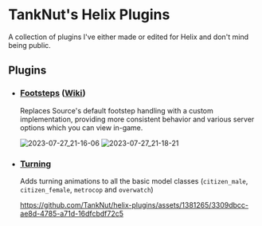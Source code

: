 # TankNut's Helix Plugins
A collection of plugins I've either made or edited for Helix and don't mind being public.

## Plugins
* ### [Footsteps](https://github.com/TankNut/helix-plugins/blob/master/footsteps.lua) ([Wiki](https://github.com/TankNut/helix-plugins/wiki/Footsteps))
  Replaces Source's default footstep handling with a custom implementation, providing more consistent behavior and various server options which you can view in-game.

  ![2023-07-27_21-16-06](https://github.com/TankNut/helix-plugins/assets/1381265/43f401ad-f56d-4647-942b-76b320ac4ee2)
  ![2023-07-27_21-18-21](https://github.com/TankNut/helix-plugins/assets/1381265/4067ea85-da99-4702-bc00-a442431a875a)

* ### [Turning](https://github.com/TankNut/helix-plugins/blob/master/turning.lua)
  Adds turning animations to all the basic model classes (`citizen_male`, `citizen_female`, `metrocop` and `overwatch`)

  https://github.com/TankNut/helix-plugins/assets/1381265/3309dbcc-ae8d-4785-a71d-16dfcbdf72c5

